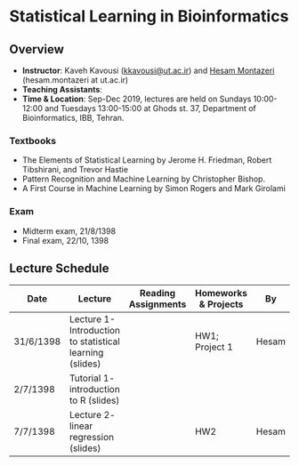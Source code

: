 # Statistical Learning in Bioinformatics

## Overview
- **Instructor**: Kaveh Kavousi (kkavousi@ut.ac.ir) and [Hesam Montazeri](http://lcbb.ut.ac.ir) (hesam.montazeri at ut.ac.ir)
- **Teaching Assistants**: 
- **Time & Location**: Sep-Dec 2019, lectures are held on Sundays 10:00-12:00 and Tuesdays 13:00-15:00 at Ghods st. 37, Department of Bioinformatics, IBB, Tehran.
### Textbooks
- The Elements of Statistical Learning by Jerome H. Friedman, Robert Tibshirani, and Trevor Hastie
- Pattern Recognition and Machine Learning by Christopher Bishop.
- A First Course in Machine Learning by Simon Rogers and Mark Girolami

### Exam
- Midterm exam, 21/8/1398 
- Final exam, 22/10, 1398

## Lecture Schedule

Date | Lecture | Reading Assignments | Homeworks & Projects | By |
 ------------- | -------------------------- | ------------- | ------------- | ------ |
31/6/1398 | Lecture 1- Introduction to statistical learning (slides)| | HW1; Project 1 | Hesam |
2/7/1398  | Tutorial 1- introduction to R (slides) |  |  |
7/7/1398  | Lecture 2- linear regression (slides) | | HW2 | Hesam |
